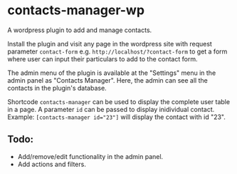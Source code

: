 # contacts-manager-wp
A wordpress plugin to add and manage contacts.

Install the plugin and visit any page in the wordpress site with request parameter `contact-form`
e.g. `http://localhost/?contact-form` to get a form where user can input their particulars to add to the contact form.

The admin menu of the plugin is available at the "Settings" menu in the admin panel as "Contacts Manager".
Here, the admin can see all the contacts in the plugin's database.

Shortcode `contacts-manager` can be used to display the complete user table in a page.
A parameter `id` can be passed to display inidividual contact.
Example: `[contacts-manager id="23"]` will display the contact with id "23".

## Todo:
* Add/remove/edit functionality in the admin panel.
* Add actions and filters.
